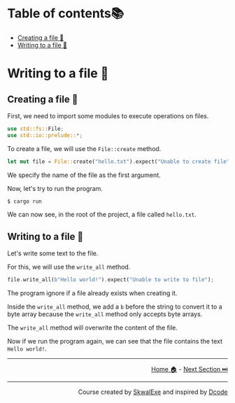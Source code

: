 # Table of contents📚

- [Creating a file 📝](#creating-a-file-)
- [Writing to a file 📝](#writing-to-a-file-)

# Writing to a file 📝

## Creating a file 📝

First, we need to import some modules to execute operations on files.

```rust
use std::fs::File;
use std::io::prelude::*;
```

To create a file, we will use the `File::create` method.

```rust
let mut file = File::create("hello.txt").expect("Unable to create file");
```

We specify the name of the file as the first argument.

Now, let's try to run the program.

```bash
$ cargo run
```

We can now see, in the root of the project, a file called `hello.txt`.

## Writing to a file 📝

Let's write some text to the file.

For this, we will use the `write_all` method.

```rust
file.write_all(b"Hello world!").expect("Unable to write to file");
```

The program ignore if a file already exists when creating it.

Inside the `write_all` method, we add a `b` before the string to convert it to a byte array because the `write_all` method only accepts byte arrays.

The `write_all` method will overwrite the content of the file.

Now if we run the program again, we can see that the file contains the text `Hello world!`.

---

<p align="right"><a href="https://skwalexe.github.io/learn-rust/">Home 🏠</a> - <a href="../defining-traits">Next Section ⏭️</a></p>

---

<p align="right">Course created by <a href="https://github.com/SkwalExe/" target="_blank">SkwalExe</a> and inspired by <a href="https://www.youtube.com/watch?v=vOMJlQ5B-M0&list=PLVvjrrRCBy2JSHf9tGxGKJ-bYAN_uDCUL" target="_blank">Dcode</a></p>